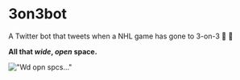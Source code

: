 # 3on3bot
A Twitter bot that tweets when a NHL game has gone to 3-on-3 🏒 🤖

**All that *wide*, *open* space.**

!["Wd opn spcs..."](https://s3-us-west-2.amazonaws.com/3on3bot/images/johnnycupcakes.png)
